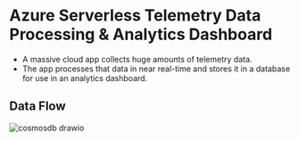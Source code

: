 # Azure Serverless Telemetry Data Processing & Analytics Dashboard
- A massive cloud app collects huge amounts of telemetry data.
- The app processes that data in near real-time and stores it in a database for use in an analytics dashboard.
## Data Flow
![cosmosdb drawio](https://github.com/pnraj/Projects/assets/29162796/110df7ab-5b76-46f9-aaae-497c79115579)
